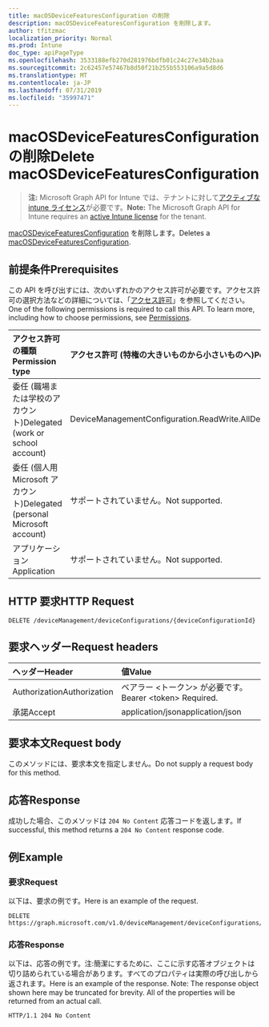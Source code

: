 ```yaml
---
title: macOSDeviceFeaturesConfiguration の削除
description: macOSDeviceFeaturesConfiguration を削除します。
author: tfitzmac
localization_priority: Normal
ms.prod: Intune
doc_type: apiPageType
ms.openlocfilehash: 3533188efb270d281976bdfb01c24c27e34b2baa
ms.sourcegitcommit: 2c62457e57467b8d50f21b255b553106a9a5d8d6
ms.translationtype: MT
ms.contentlocale: ja-JP
ms.lasthandoff: 07/31/2019
ms.locfileid: "35997471"
---
```

# <a name="delete-macosdevicefeaturesconfiguration"></a><span data-ttu-id="87a01-103">macOSDeviceFeaturesConfiguration の削除</span><span class="sxs-lookup"><span data-stu-id="87a01-103">Delete macOSDeviceFeaturesConfiguration</span></span>

> <span data-ttu-id="87a01-104">**注:** Microsoft Graph API for Intune では、テナントに対して[アクティブな intune ライセンス](https://go.microsoft.com/fwlink/?linkid=839381)が必要です。</span><span class="sxs-lookup"><span data-stu-id="87a01-104">**Note:** The Microsoft Graph API for Intune requires an [active Intune license](https://go.microsoft.com/fwlink/?linkid=839381) for the tenant.</span></span>

<span data-ttu-id="87a01-105">[macOSDeviceFeaturesConfiguration](../resources/intune-deviceconfig-macosdevicefeaturesconfiguration.md) を削除します。</span><span class="sxs-lookup"><span data-stu-id="87a01-105">Deletes a [macOSDeviceFeaturesConfiguration](../resources/intune-deviceconfig-macosdevicefeaturesconfiguration.md).</span></span>

## <a name="prerequisites"></a><span data-ttu-id="87a01-106">前提条件</span><span class="sxs-lookup"><span data-stu-id="87a01-106">Prerequisites</span></span>
<span data-ttu-id="87a01-p101">この API を呼び出すには、次のいずれかのアクセス許可が必要です。アクセス許可の選択方法などの詳細については、「[アクセス許可](/graph/permissions-reference)」を参照してください。</span><span class="sxs-lookup"><span data-stu-id="87a01-p101">One of the following permissions is required to call this API. To learn more, including how to choose permissions, see [Permissions](/graph/permissions-reference).</span></span>

|<span data-ttu-id="87a01-109">アクセス許可の種類</span><span class="sxs-lookup"><span data-stu-id="87a01-109">Permission type</span></span>|<span data-ttu-id="87a01-110">アクセス許可 (特権の大きいものから小さいものへ)</span><span class="sxs-lookup"><span data-stu-id="87a01-110">Permissions (from most to least privileged)</span></span>|
|:---|:---|
|<span data-ttu-id="87a01-111">委任 (職場または学校のアカウント)</span><span class="sxs-lookup"><span data-stu-id="87a01-111">Delegated (work or school account)</span></span>|<span data-ttu-id="87a01-112">DeviceManagementConfiguration.ReadWrite.All</span><span class="sxs-lookup"><span data-stu-id="87a01-112">DeviceManagementConfiguration.ReadWrite.All</span></span>|
|<span data-ttu-id="87a01-113">委任 (個人用 Microsoft アカウント)</span><span class="sxs-lookup"><span data-stu-id="87a01-113">Delegated (personal Microsoft account)</span></span>|<span data-ttu-id="87a01-114">サポートされていません。</span><span class="sxs-lookup"><span data-stu-id="87a01-114">Not supported.</span></span>|
|<span data-ttu-id="87a01-115">アプリケーション</span><span class="sxs-lookup"><span data-stu-id="87a01-115">Application</span></span>|<span data-ttu-id="87a01-116">サポートされていません。</span><span class="sxs-lookup"><span data-stu-id="87a01-116">Not supported.</span></span>|

## <a name="http-request"></a><span data-ttu-id="87a01-117">HTTP 要求</span><span class="sxs-lookup"><span data-stu-id="87a01-117">HTTP Request</span></span>
<!-- {
  "blockType": "ignored"
}
-->
``` http
DELETE /deviceManagement/deviceConfigurations/{deviceConfigurationId}
```

## <a name="request-headers"></a><span data-ttu-id="87a01-118">要求ヘッダー</span><span class="sxs-lookup"><span data-stu-id="87a01-118">Request headers</span></span>
|<span data-ttu-id="87a01-119">ヘッダー</span><span class="sxs-lookup"><span data-stu-id="87a01-119">Header</span></span>|<span data-ttu-id="87a01-120">値</span><span class="sxs-lookup"><span data-stu-id="87a01-120">Value</span></span>|
|:---|:---|
|<span data-ttu-id="87a01-121">Authorization</span><span class="sxs-lookup"><span data-stu-id="87a01-121">Authorization</span></span>|<span data-ttu-id="87a01-122">ベアラー &lt;トークン&gt; が必要です。</span><span class="sxs-lookup"><span data-stu-id="87a01-122">Bearer &lt;token&gt; Required.</span></span>|
|<span data-ttu-id="87a01-123">承諾</span><span class="sxs-lookup"><span data-stu-id="87a01-123">Accept</span></span>|<span data-ttu-id="87a01-124">application/json</span><span class="sxs-lookup"><span data-stu-id="87a01-124">application/json</span></span>|

## <a name="request-body"></a><span data-ttu-id="87a01-125">要求本文</span><span class="sxs-lookup"><span data-stu-id="87a01-125">Request body</span></span>
<span data-ttu-id="87a01-126">このメソッドには、要求本文を指定しません。</span><span class="sxs-lookup"><span data-stu-id="87a01-126">Do not supply a request body for this method.</span></span>

## <a name="response"></a><span data-ttu-id="87a01-127">応答</span><span class="sxs-lookup"><span data-stu-id="87a01-127">Response</span></span>
<span data-ttu-id="87a01-128">成功した場合、このメソッドは `204 No Content` 応答コードを返します。</span><span class="sxs-lookup"><span data-stu-id="87a01-128">If successful, this method returns a `204 No Content` response code.</span></span>

## <a name="example"></a><span data-ttu-id="87a01-129">例</span><span class="sxs-lookup"><span data-stu-id="87a01-129">Example</span></span>

### <a name="request"></a><span data-ttu-id="87a01-130">要求</span><span class="sxs-lookup"><span data-stu-id="87a01-130">Request</span></span>
<span data-ttu-id="87a01-131">以下は、要求の例です。</span><span class="sxs-lookup"><span data-stu-id="87a01-131">Here is an example of the request.</span></span>
``` http
DELETE https://graph.microsoft.com/v1.0/deviceManagement/deviceConfigurations/{deviceConfigurationId}
```

### <a name="response"></a><span data-ttu-id="87a01-132">応答</span><span class="sxs-lookup"><span data-stu-id="87a01-132">Response</span></span>
<span data-ttu-id="87a01-p102">以下は、応答の例です。注:簡潔にするために、ここに示す応答オブジェクトは切り詰められている場合があります。すべてのプロパティは実際の呼び出しから返されます。</span><span class="sxs-lookup"><span data-stu-id="87a01-p102">Here is an example of the response. Note: The response object shown here may be truncated for brevity. All of the properties will be returned from an actual call.</span></span>
``` http
HTTP/1.1 204 No Content
```



